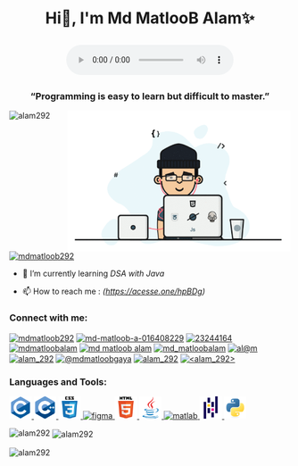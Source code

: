 <h1 align="center">Hi👋, I'm Md MatlooB Alam✨</h1>
<h2 
 align="center"> 
<audio controls autoplay>
  <a href="https://youtu.be/u-06W0KXHWw" width=100% height=100%><span style='font-size:"30";'>&#127900;</span></a>
</audio>
</h2>

<h3 align="center">“Programming is easy to learn but difficult to master.”</h3>
<img align="right" alt="Coding" width="400" src="https://raw.githubusercontent.com/kvssankar/kvssankar/main/programmer.gif" width="50px">


<p align="left"> <img src="https://komarev.com/ghpvc/?username=alam292&label=Profile%20views&color=0e75b6&style=flat" alt="alam292" /> </p>

<p align="left"> <a href="https://twitter.com/mdmatloob292" target="blank"><img src="https://img.shields.io/twitter/follow/mdmatloob292?logo=twitter&style=for-the-badge" alt="mdmatloob292" /></a> </p>

- 🌱 I’m currently learning *DSA with Java*

- 📫 How to reach me : *(https://acesse.one/hpBDg)*

<h3 align="left">Connect with me:</h3>
<p align="left">
<a href="https://twitter.com/mdmatloob292" target="blank"><img align="center" src="https://raw.githubusercontent.com/rahuldkjain/github-profile-readme-generator/master/src/images/icons/Social/twitter.svg" alt="mdmatloob292" height="30" width="40" /></a>
<a href="https://linkedin.com/in/md-matloob-a-016408229" target="blank"><img align="center" src="https://raw.githubusercontent.com/rahuldkjain/github-profile-readme-generator/master/src/images/icons/Social/linked-in-alt.svg" alt="md-matloob-a-016408229" height="30" width="40" /></a>
<a href="https://stackoverflow.com/users/23244164" target="blank"><img align="center" src="https://raw.githubusercontent.com/rahuldkjain/github-profile-readme-generator/master/src/images/icons/Social/stack-overflow.svg" alt="23244164" height="30" width="40" /></a>
<a href="https://kaggle.com/mdmatloobalam" target="blank"><img align="center" src="https://raw.githubusercontent.com/rahuldkjain/github-profile-readme-generator/master/src/images/icons/Social/kaggle.svg" alt="mdmatloobalam" height="30" width="40" /></a>
<a href="https://fb.com/md matloob alam" target="blank"><img align="center" src="https://raw.githubusercontent.com/rahuldkjain/github-profile-readme-generator/master/src/images/icons/Social/facebook.svg" alt="md matloob alam" height="30" width="40" /></a>
<a href="https://instagram.com/md_matloobalam" target="blank"><img align="center" src="https://raw.githubusercontent.com/rahuldkjain/github-profile-readme-generator/master/src/images/icons/Social/instagram.svg" alt="md_matloobalam" height="30" width="40" /></a>
<a href="https://www.youtube.com/c/al@m" target="blank"><img align="center" src="https://raw.githubusercontent.com/rahuldkjain/github-profile-readme-generator/master/src/images/icons/Social/youtube.svg" alt="al@m" height="30" width="40" /></a>
<a href="https://www.codechef.com/users/alam_292" target="blank"><img align="center" src="https://cdn.jsdelivr.net/npm/simple-icons@3.1.0/icons/codechef.svg" alt="alam_292" height="30" width="40" /></a>
<a href="https://www.hackerrank.com/@mdmatloobgaya" target="blank"><img align="center" src="https://raw.githubusercontent.com/rahuldkjain/github-profile-readme-generator/master/src/images/icons/Social/hackerrank.svg" alt="@mdmatloobgaya" height="30" width="40" /></a>
<a href="https://www.leetcode.com/alam_292" target="blank"><img align="center" src="https://raw.githubusercontent.com/rahuldkjain/github-profile-readme-generator/master/src/images/icons/Social/leet-code.svg" alt="alam_292" height="30" width="40" /></a>
<a href="https://auth.geeksforgeeks.org/user/<alam_292>" target="blank"><img align="center" src="https://raw.githubusercontent.com/rahuldkjain/github-profile-readme-generator/master/src/images/icons/Social/geeks-for-geeks.svg" alt="<alam_292>" height="30" width="40" /></a>
</p>

<h3 align="left">Languages and Tools:</h3>
<p align="left"> <a href="https://www.cprogramming.com/" target="_blank" rel="noreferrer"> <img src="https://raw.githubusercontent.com/devicons/devicon/master/icons/c/c-original.svg" alt="c" width="40" height="40"/> </a> <a href="https://www.w3schools.com/cpp/" target="_blank" rel="noreferrer"> <img src="https://raw.githubusercontent.com/devicons/devicon/master/icons/cplusplus/cplusplus-original.svg" alt="cplusplus" width="40" height="40"/> </a> <a href="https://www.w3schools.com/css/" target="_blank" rel="noreferrer"> <img src="https://raw.githubusercontent.com/devicons/devicon/master/icons/css3/css3-original-wordmark.svg" alt="css3" width="40" height="40"/> </a> <a href="https://www.figma.com/" target="_blank" rel="noreferrer"> <img src="https://www.vectorlogo.zone/logos/figma/figma-icon.svg" alt="figma" width="40" height="40"/> </a> <a href="https://www.w3.org/html/" target="_blank" rel="noreferrer"> <img src="https://raw.githubusercontent.com/devicons/devicon/master/icons/html5/html5-original-wordmark.svg" alt="html5" width="40" height="40"/> </a> <a href="https://www.java.com" target="_blank" rel="noreferrer"> <img src="https://raw.githubusercontent.com/devicons/devicon/master/icons/java/java-original.svg" alt="java" width="40" height="40"/> </a> <a href="https://www.mathworks.com/" target="_blank" rel="noreferrer"> <img src="https://upload.wikimedia.org/wikipedia/commons/2/21/Matlab_Logo.png" alt="matlab" width="40" height="40"/> </a> <a href="https://pandas.pydata.org/" target="_blank" rel="noreferrer"> <img src="https://raw.githubusercontent.com/devicons/devicon/2ae2a900d2f041da66e950e4d48052658d850630/icons/pandas/pandas-original.svg" alt="pandas" width="40" height="40"/> </a> <a href="https://www.python.org" target="_blank" rel="noreferrer"> <img src="https://raw.githubusercontent.com/devicons/devicon/master/icons/python/python-original.svg" alt="python" width="40" height="40"/> </a> </p>

<p><img align="left" src="https://github-readme-stats.vercel.app/api/top-langs?username=alam292&show_icons=true&locale=en&layout=compact" alt="alam292" /></p>

<p>&nbsp;<img align="center" src="https://github-readme-stats.vercel.app/api?username=alam292&show_icons=true&locale=en" alt="alam292" /></p>

<p><img align="center" src="https://github-readme-streak-stats.herokuapp.com/?user=alam292&" alt="alam292" /></p>
